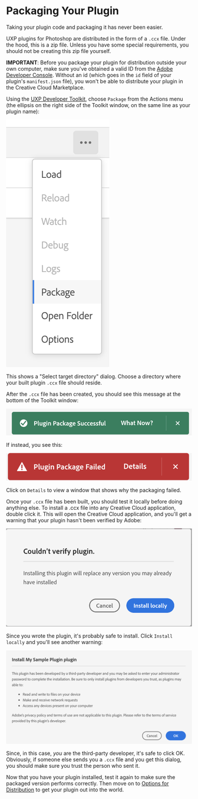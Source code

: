 # Packaging Your Plugin

Taking your plugin code and packaging it has never been easier.

UXP plugins for Photoshop are distributed in the form of a `.ccx` file. Under the hood, this is a zip file. Unless you have some special requirements, you should not be creating this zip file yourself.

<InlineAlert variant="info" slots="text"/>

**IMPORTANT**:
Before you package your plugin for distribution outside your own computer, make sure you've obtained a valid ID from the [Adobe Developer Console](https://console.adobe.io). Without an id (which goes in the `id` field of your plugin's `manifest.json` file), you won't be able to distribute your plugin in the Creative Cloud Marketplace.

Using the [UXP Developer Toolkit](../guides/uxp-developer-tool), choose `Package` from the Actions menu (the ellipsis on the right side of the Toolkit window, on the same line as your plugin name):

![Package Menu](../images/udt-package-menu.png)

This shows a "Select target directory" dialog. Choose a directory where your built plugin `.ccx` file should reside.

After the `.ccx` file has been created, you should see this message at the bottom of the Toolkit window:

![Package Success](../images/package-success.png)

If instead, you see this:

![Package Failed](../images/package-failed.png)

Click on `Details` to view a window that shows why the packaging failed.

Once your `.ccx` file has been built, you should test it locally before doing anything else. To install a .ccx file into any Creative Cloud application, double click it. This will open the Creative Cloud application, and you'll get a warning that your plugin hasn't been verified by Adobe:

![Verify Failed](../images/verify-failed.png)

Since you wrote the plugin, it's probably safe to install. Click `Install locally` and you'll see another warning:

![Install Warning](../images/install-warning.png)

Since, in this case, *you* are the third-party developer, it's safe to click OK. Obviously, if someone else sends you a `.ccx` file and you get this dialog, you should make sure you trust the person who sent it.

Now that you have your plugin installed, test it again to make sure the packaged version performs correctly. Then move on to [Options for Distribution](../distribution-options) to get your plugin out into the world.
